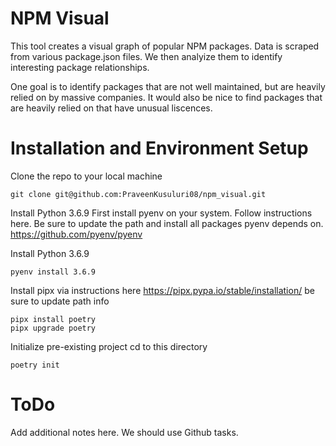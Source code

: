 # NPM Visual

This tool creates a visual graph of popular NPM packages. Data is scraped from various package.json files. We then analyize them to identify interesting package relationships. 

One goal is to identify packages that are not well maintained, but are heavily relied on by massive companies. It would also be nice to find packages that are heavily relied on that have unusual liscences.

# Installation and Environment Setup
Clone the repo to your local machine
~~~
git clone git@github.com:PraveenKusuluri08/npm_visual.git
~~~
Install Python 3.6.9
First install pyenv on your system. Follow instructions here. Be sure to update the path and install all packages pyenv depends on.
https://github.com/pyenv/pyenv

Install Python 3.6.9
~~~
pyenv install 3.6.9
~~~

Install pipx via instructions here
https://pipx.pypa.io/stable/installation/
be sure to update path info

~~~
pipx install poetry
pipx upgrade poetry
~~~

Initialize pre-existing project
cd to this directory
~~~
poetry init
~~~
# ToDo
Add additional notes here. We should use Github tasks. 
